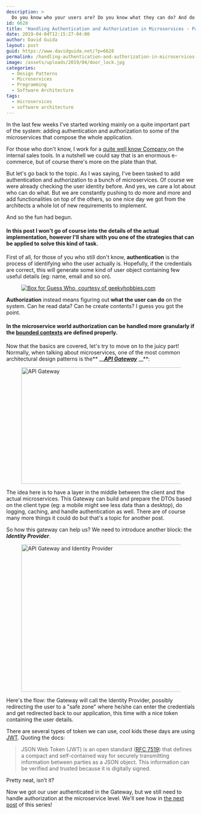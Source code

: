 ```yaml
---
description: >
  Do you know who your users are? Do you know what they can do? And do your microservices know this as well? No? Let's find out how!
id: 6628
title: 'Handling Authentication and Authorization in Microservices - Part 1'
date: 2019-04-04T12:15:27-04:00
author: David Guida
layout: post
guid: https://www.davidguida.net/?p=6628
permalink: /handling-authentication-and-authorization-in-microservices-part-1/
image: /assets/uploads/2019/04/door_lock.jpg
categories:
  - Design Patterns
  - Microservices
  - Programming
  - Software Architecture
tags:
  - microservices
  - software architecture
---
```

In the last few weeks I've started working mainly on a quite important part of the system: adding authentication and authorization to some of the microservices that compose the whole application.

For those who don't know, I work for a <a rel="noreferrer noopener" aria-label="quite well know Company  (opens in a new tab)" href="https://www.dell.com" target="_blank">quite well know Company </a>on the internal sales tools. In a nutshell we could say that is an enormous e-commerce, but of course there's more on the plate than that.

But let's go back to the topic. As I was saying, I've been tasked to add authentication and authorization to a bunch of microservices. Of course we were already checking the user identity before. And yes, we care a lot about who can do what. But we are constantly pushing to do more and more and add functionalities on top of the others, so one nice day we got from the architects a whole lot of new requirements to implement.

And so the fun had begun.

#### In this post I won't go of course into the details of the actual implementation, however I'll share with you one of the strategies that can be applied to solve this kind of task.

First of all, for those of you who still don't know, **authentication** is the process of identifying who the user actually is. Hopefully, if the credentials are correct, this will generate some kind of user object containing few useful details (eg: name, email and so on).<figure class="wp-block-image">

<a href="https://www.geekyhobbies.com/" target="_blank" rel="noreferrer noopener"><img src="https://i2.wp.com/www.geekyhobbies.com/assets/uploads/2016/02/Guess-Who-5.jpg?w=788&#038;ssl=1" alt="Box for Guess Who, courtesy of geekyhobbies.com" data-recalc-dims="1" /></a></figure> 

**Authorization** instead means figuring out **what the user can do** on the system. Can he read data? Can he create contents? I guess you got the point.

#### In the microservice world authorization can be handled more granularly if the <a rel="noreferrer noopener" aria-label="bounded context (opens in a new tab)" href="https://www.martinfowler.com/bliki/BoundedContext.html" target="_blank"></a>[bounded context](https://www.martinfowler.com/bliki/BoundedContext.html)[s](https://www.martinfowler.com/bliki/BoundedContext.html) are defined properly.

Now that the basics are covered, let's try to move on to the juicy part! Normally, when talking about microservices, one of the most common architectural design patterns is the** __**<a rel="noreferrer noopener" aria-label="API Gateway (opens in a new tab)" href="https://docs.microsoft.com/en-us/azure/architecture/microservices/design/gateway" target="_blank"><strong><em>API Gateway</em></strong></a>** __**:<figure class="wp-block-image">

<img loading="lazy" width="788" height="309" src="/assets/uploads/2019/04/image.png?resize=788%2C309&#038;ssl=1" alt="API Gateway" class="wp-image-6633" srcset="/assets/uploads/2019/04/image.png?w=1003&ssl=1 1003w, /assets/uploads/2019/04/image.png?resize=300%2C118&ssl=1 300w, /assets/uploads/2019/04/image.png?resize=768%2C301&ssl=1 768w, /assets/uploads/2019/04/image.png?resize=788%2C309&ssl=1 788w" sizes="(max-width: 788px) 100vw, 788px" data-recalc-dims="1" /> </figure> 

The idea here is to have a layer in the middle between the client and the actual microservices. This Gateway can build and prepare the DTOs based on the client type (eg: a mobile might see less data than a desktop), do logging, caching, and handle authentication as well. There are of course many more things it could do but that's a topic for another post.

So how this gateway can help us? We need to introduce another block: the **_Identity Provider_**.<figure class="wp-block-image">

<img loading="lazy" width="788" height="391" src="/assets/uploads/2019/04/image-1.png?resize=788%2C391&#038;ssl=1" alt="API Gateway and Identity Provider" class="wp-image-6634" srcset="/assets/uploads/2019/04/image-1.png?w=995&ssl=1 995w, /assets/uploads/2019/04/image-1.png?resize=300%2C149&ssl=1 300w, /assets/uploads/2019/04/image-1.png?resize=768%2C381&ssl=1 768w, /assets/uploads/2019/04/image-1.png?resize=788%2C391&ssl=1 788w" sizes="(max-width: 788px) 100vw, 788px" data-recalc-dims="1" /> </figure> 

Here's the flow: the Gateway will call the Identity Provider, possibly redirecting the user to a "safe zone" where he/she can enter the credentials and get redirected back to our application, this time with a nice token containing the user details.

There are several types of token we can use, cool kids these days are using <a rel="noreferrer noopener" aria-label="JWT (opens in a new tab)" href="https://jwt.io/introduction/" target="_blank">JWT</a>. Quoting the docs:

<blockquote class="wp-block-quote">
  <p>
    JSON Web Token (JWT) is an open standard (<a href="https://tools.ietf.org/html/rfc7519">RFC 7519</a>) that defines a compact and self-contained way for securely transmitting information between parties as a JSON object. This information can be verified and trusted because it is digitally signed.&nbsp;
  </p>
</blockquote>

Pretty neat, isn't it?

Now we got our user authenticated in the Gateway, but we still need to handle authorization at the microservice level. We'll see how in <a href="https://www.davidguida.net/handling-authentication-and-authorization-in-microservices-part-2/" target="_blank" rel="noreferrer noopener" aria-label="the next post (opens in a new tab)">the next post</a> of this series!

<div class="post-details-footer-widgets">
</div>